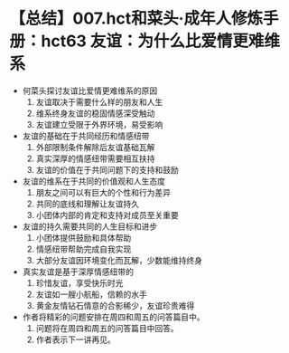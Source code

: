 # 【总结】007.hct和菜头·成年人修炼手册：hct63 友谊：为什么比爱情更难维系

-   何菜头探讨友谊比爱情更难维系的原因
    1.  友谊取决于需要什么样的朋友和人生
    2.  维系终身友谊的稳固情感深受触动
    3.  友谊建立受限于外界环境，易受影响
-   友谊的基础在于共同经历和情感纽带
    1.  外部限制条件解除后友谊基础瓦解
    2.  真实深厚的情感纽带需要相互扶持
    3.  友谊的价值在于共同问题下的支持和鼓励
-   友谊的维系在于共同的价值观和人生态度
    1.  朋友之间可以有巨大的个性和行为差异
    2.  共同的底线和理解让友谊持久
    3.  小团体内部的肯定和支持对成员至关重要
-   友谊的持久需要共同的人生目标和进步
    1.  小团体提供鼓励和具体帮助
    2.  情感纽带帮助完成自我实现
    3.  大部分友谊因环境变化而瓦解，少数能维持终身
-   真实友谊是基于深厚情感纽带的
    1.  珍惜友谊，享受快乐时光
    2.  友谊如一艘小航船，信赖的水手
    3.  黄金友情钻石情意的合影稀少，友谊珍贵难得
-   作者将精彩的问题安排在周四和周五的问答篇目中。
    1.  问题将在周四和周五的问答篇目中回答。
    2.  作者表示下一讲再见。